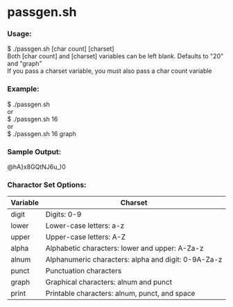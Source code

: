 # passgen.sh    
### Usage:    
$ ./passgen.sh [char count] [charset]    
Both [char count] and [charset] variables can be left blank. Defaults to "20" and "graph"    
If you pass a charset variable, you must also pass a char count variable    
    
### Example:    
$ ./passgen.sh    
or    
$ ./passgen.sh 16    
or    
$ ./passgen.sh 16 graph    
    
### Sample Output:    
@hA}x8GQtNJ6u_)0    

### Charactor Set Options:    
| Variable | Charset |
| --- | --- |
| digit | Digits: 0-9 |
| lower	| Lower-case letters: a-z |
| upper	| Upper-case letters: A-Z |
| alpha	| Alphabetic characters: lower and upper: A-Za-z |
| alnum	| Alphanumeric characters: alpha and digit: 0-9A-Za-z |
| punct	| Punctuation characters |
| graph	| Graphical characters: alnum and punct |
| print	| Printable characters: alnum, punct, and space |
    
